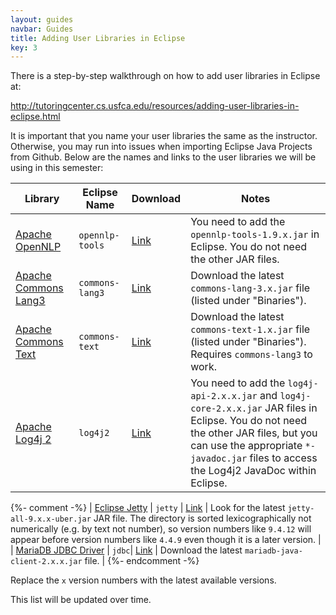```yaml
---
layout: guides
navbar: Guides
title: Adding User Libraries in Eclipse
key: 3
---
```


There is a step-by-step walkthrough on how to add user libraries in Eclipse at:

<http://tutoringcenter.cs.usfca.edu/resources/adding-user-libraries-in-eclipse.html>

It is important that you name your user libraries the same as the instructor. Otherwise, you may run into issues when importing Eclipse Java Projects from Github. Below are the names and links to the user libraries we will be using in this semester:

| Library | Eclipse Name | Download | Notes |
|---------|--------------|----------|-------|
| [Apache OpenNLP](http://opennlp.apache.org/) | `opennlp-tools` | [Link](http://opennlp.apache.org/download.html) | You need to add the `opennlp-tools-1.9.x.jar` in Eclipse. You do not need the other JAR files. |
| [Apache Commons Lang3](http://commons.apache.org/proper/commons-lang/) | `commons-lang3` | [Link](http://commons.apache.org/proper/commons-lang/download_lang.cgi) | Download the latest `commons-lang-3.x.jar` file (listed under "Binaries"). |
| [Apache Commons Text](http://commons.apache.org/proper/commons-text/) | `commons-text` | [Link](http://commons.apache.org/proper/commons-text/download_text.cgi) | Download the latest `commons-text-1.x.jar` file (listed under "Binaries"). Requires `commons-lang3` to work. |
| [Apache Log4j 2](https://logging.apache.org/log4j/2.x/) | `log4j2` | [Link](https://logging.apache.org/log4j/2.x/download.html) | You need to add the `log4j-api-2.x.x.jar` and `log4j-core-2.x.x.jar` JAR files in Eclipse. You do not need the other JAR files, but you can use the appropriate `*-javadoc.jar` files to access the Log4j2 JavaDoc within Eclipse. |
{%- comment -%}
| [Eclipse Jetty](https://www.eclipse.org/jetty/) | `jetty` | [Link](https://repo1.maven.org/maven2/org/eclipse/jetty/aggregate/jetty-all/) | Look for the latest `jetty-all-9.x.x-uber.jar` JAR file. The directory is sorted lexicographically not numerically (e.g. by text not number), so version numbers like `9.4.12` will appear before version numbers like `4.4.9` even though it is a later version. |
| [MariaDB JDBC Driver](https://downloads.mariadb.org/connector-java/) | `jdbc`| [Link](https://downloads.mariadb.org/connector-java/) | Download the latest `mariadb-java-client-2.x.x.jar` file. |
{%- endcomment -%}

Replace the `x` version numbers with the latest available versions.

This list will be updated over time.
